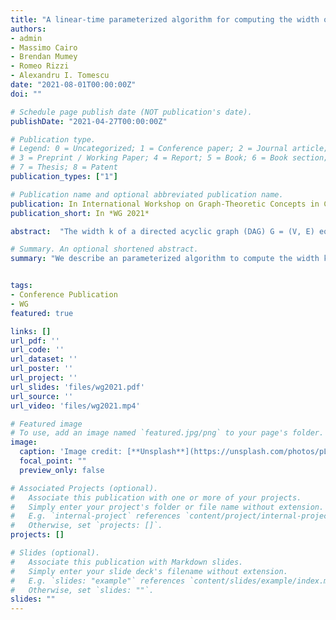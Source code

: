 ```yaml
---
title: "A linear-time parameterized algorithm for computing the width of a DAG"
authors:
- admin
- Massimo Cairo
- Brendan Mumey
- Romeo Rizzi
- Alexandru I. Tomescu
date: "2021-08-01T00:00:00Z"
doi: ""

# Schedule page publish date (NOT publication's date).
publishDate: "2021-04-27T00:00:00Z"

# Publication type.
# Legend: 0 = Uncategorized; 1 = Conference paper; 2 = Journal article;
# 3 = Preprint / Working Paper; 4 = Report; 5 = Book; 6 = Book section;
# 7 = Thesis; 8 = Patent
publication_types: ["1"]

# Publication name and optional abbreviated publication name.
publication: In International Workshop on Graph-Theoretic Concepts in Computer Science, *WG 2021*
publication_short: In *WG 2021*

abstract:  "The width k of a directed acyclic graph (DAG) G = (V, E) equals the largest number of pair-wise non-reachable vertices. Computing the width dates back to Dilworth's and Fulkerson's results in the 1950s, and is doable in quadratic time in the worst case. Since k can be small in practical applications, research has also studied algorithms whose complexity is parameterized on k. Despite these efforts, it is still open whether there exists a linear-time O(f(k)(|E| + |V|)) parameterized algorithm computing the width. We answer this question affirmatively by presenting an O(k2^k|E| + k^24^k|V|)-time algorithm, based on a new notion of frontier antichains. As we process the vertices in a topological order, all the frontier antichains can be maintained with the help of several combinatorial properties, paying only f(k) along the way. The fact that the width can be computed by a single f(k)-sweep of the DAG is a new surprising insight into this classical problem. Our algorithm also allows deciding whether the DAG has width at most w in time O(f(min(w,k))(|E|+|V|))."

# Summary. An optional shortened abstract.
summary: "We describe an parameterized algorithm to compute the width k of a DAG in time O(k2^k|E| + k^24^k|V|)."


tags:
- Conference Publication
- WG
featured: true

links: []
url_pdf: ''
url_code: ''
url_dataset: ''
url_poster: ''
url_project: ''
url_slides: 'files/wg2021.pdf'
url_source: ''
url_video: 'files/wg2021.mp4'

# Featured image
# To use, add an image named `featured.jpg/png` to your page's folder.
image:
  caption: 'Image credit: [**Unsplash**](https://unsplash.com/photos/pLCdAaMFLTE)'
  focal_point: ""
  preview_only: false

# Associated Projects (optional).
#   Associate this publication with one or more of your projects.
#   Simply enter your project's folder or file name without extension.
#   E.g. `internal-project` references `content/project/internal-project/index.md`.
#   Otherwise, set `projects: []`.
projects: []

# Slides (optional).
#   Associate this publication with Markdown slides.
#   Simply enter your slide deck's filename without extension.
#   E.g. `slides: "example"` references `content/slides/example/index.md`.
#   Otherwise, set `slides: ""`.
slides: ""
---
```


